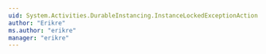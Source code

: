 ```yaml
---
uid: System.Activities.DurableInstancing.InstanceLockedExceptionAction
author: "Erikre"
ms.author: "erikre"
manager: "erikre"
---
```

